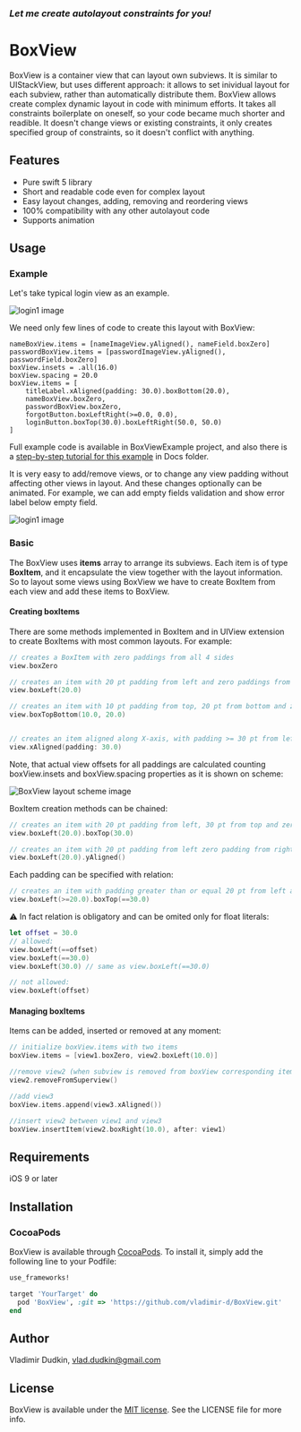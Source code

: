 
### *Let me create autolayout constraints for you!*

# BoxView
BoxView is a container view that can layout own subviews.
It is similar to UIStackView, but uses different approach: it allows to set inividual layout for each subview, rather than automatically distribute them.
BoxView allows create complex dynamic layout in code with minimum efforts.
It takes all constraints boilerplate on oneself, so your code became much shorter and readible.
It doesn't change views or existing constraints, it only creates specified group of constraints, so it doesn't conflict with anything.

## Features
- Pure swift 5 library
- Short and readable code even for complex layout
- Easy layout changes, adding, removing and reordering views
- 100% compatibility with any other autolayout code
- Supports animation

## Usage

### Example

Let's take typical login view as an example.

![login1 image](https://github.com/vladimir-d/BoxView/blob/master/Docs/Images/login6.png?raw=true)

We need only few lines of code to create this layout with BoxView:
```
nameBoxView.items = [nameImageView.yAligned(), nameField.boxZero]
passwordBoxView.items = [passwordImageView.yAligned(), passwordField.boxZero]
boxView.insets = .all(16.0)
boxView.spacing = 20.0
boxView.items = [
    titleLabel.xAligned(padding: 30.0).boxBottom(20.0),
    nameBoxView.boxZero,
    passwordBoxView.boxZero,
    forgotButton.boxLeftRight(>=0.0, 0.0),
    loginButton.boxTop(30.0).boxLeftRight(50.0, 50.0)
]
```
Full example code is available in BoxViewExample project, and also there is a [step-by-step tutorial for this example](https://github.com/vladimir-d/BoxView/blob/master/Docs/login.md) in Docs folder.


It is very easy to add/remove views, or to change any view padding without affecting other views in layout.
And these changes optionally can be animated. For example, we can add empty fields validation and show error label below empty field.

![login1 image](https://github.com/vladimir-d/BoxView/blob/master/Docs/Images/loginerr.gif?raw=true)

###  Basic

The BoxView uses **items** array to arrange its subviews. Each item is of type **BoxItem**, and it encapsulate the view together with the layout information. So to layout some views using BoxView we have to create BoxItem from each view and add these items to BoxView. 

####  Creating boxItems
There are some methods implemented in BoxItem and in UIView extension to create BoxItems with most common layouts. For example:

```swift
// creates a BoxItem with zero paddings from all 4 sides
view.boxZero

// creates an item with 20 pt padding from left and zero paddings from other 3 sides.
view.boxLeft(20.0)

// creates an item with 10 pt padding from top, 20 pt from bottom and zero paddings from other 2 sides.
view.boxTopBottom(10.0, 20.0) 


// creates an item aligned along X-axis, with padding >= 30 pt from left and right sides, top and bottom padding are zero
view.xAligned(padding: 30.0)
```

Note, that actual view offsets for all paddings are calculated counting boxView.insets and boxView.spacing properties as it is shown on scheme:

![BoxView layout scheme image](https://github.com/vladimir-d/BoxView/blob/master/Docs/Images/boxLayout.png?raw=true)


BoxItem creation methods can be chained:

```swift
// creates an item with 20 pt padding from left, 30 pt from top and zero paddings from other 2 sides. 
view.boxLeft(20.0).boxTop(30.0) 

// creates an item with 20 pt padding from left zero padding from right and aligned along Y-axis, with padding >= 0.0 from top and bottom
view.boxLeft(20.0).yAligned()
```
Each padding can be specified with relation:
```swift
// creates an item with padding greater than or equal 20 pt from left and 30 pt from top and zero paddings from other 2 sides. 
view.boxLeft(>=20.0).boxTop(==30.0)
```

⚠️ In fact relation is obligatory and can be omited only for float literals:

```swift
let offset = 30.0
// allowed:
view.boxLeft(==offset)
view.boxLeft(==30.0)
view.boxLeft(30.0) // same as view.boxLeft(==30.0)

// not allowed:
view.boxLeft(offset)
```

####  Managing boxItems

Items can be added, inserted or removed at any moment:
```swift
// initialize boxView.items with two items 
boxView.items = [view1.boxZero, view2.boxLeft(10.0)]

//remove view2 (when subview is removed from boxView corresponding item is also removed)
view2.removeFromSuperview()

//add view3 
boxView.items.append(view3.xAligned())

//insert view2 between view1 and view3 
boxView.insertItem(view2.boxRight(10.0), after: view1)
```


## Requirements

iOS 9 or later

## Installation

### CocoaPods

BoxView is available through [CocoaPods](http://cocoapods.org). To install
it, simply add the following line to your Podfile:

```ruby
use_frameworks!

target 'YourTarget' do
  pod 'BoxView', :git => 'https://github.com/vladimir-d/BoxView.git'
end

```


## Author

Vladimir Dudkin, vlad.dudkin@gmail.com

## License

[MIT]: http://www.opensource.org/licenses/mit-license.php

BoxView is available under the [MIT license][MIT]. See the LICENSE file for more info.
